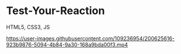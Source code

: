 # Test-Your-Reaction
HTML5, CSS3, JS

https://user-images.githubusercontent.com/109236954/200625616-923b9876-5094-4b84-9a30-168a9bda00f3.mp4
